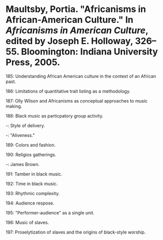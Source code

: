 # Maultsby, Portia. "Africanisms in African-American Culture." In *Africanisms in American Culture*, edited by Joseph E. Holloway, 326–55. Bloomington: Indiana University Press, 2005.

185: Understanding African American culture in the context of an African past.  

186: Limitations of quantitative trait listing as a methodology. 

187: Olly Wilson and Africanisms as conceptual approaches to music making.  

188: Black music as particpatory group activity.  

-: Style of delivery.  

-: "Aliveness."    

189: Colors and fashion.  

190: Religios gatherings.  

-: James Brown.  

191: Tamber in black music.  

192: Time in black music.  

193: Rhythmic complexity.  

194: Audience respose.  

195: "Performer-audience" as a single unit.  

196: Music of slaves.  

197: Proselytization of slaves and the origins of black-style worship.  





